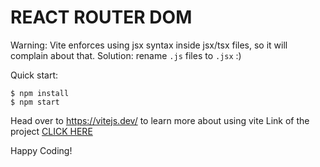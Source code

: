 # REACT ROUTER DOM 

Warning: Vite enforces using jsx syntax inside jsx/tsx files, so it will complain about that. Solution: rename `.js` files to `.jsx` :)

Quick start:

```
$ npm install
$ npm start
````

Head over to https://vitejs.dev/ to learn more about using vite
Link of the project <a href="https://cute-daffodil-b262eb.netlify.app/host/vans">CLICK HERE</a>



Happy Coding!
